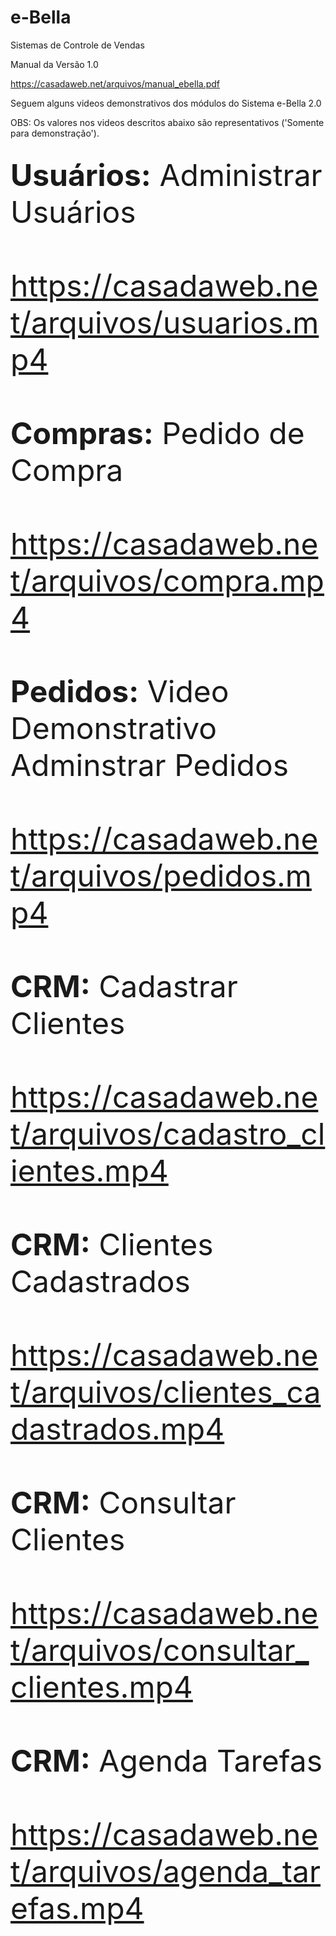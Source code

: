 # e-Bella
 Sistemas de Controle de Vendas

 Manual da Versão 1.0

 <a href="https://casadaweb.net/arquivos/manual_ebella.pdf" target="_blank">https://casadaweb.net/arquivos/manual_ebella.pdf</a>
 
 Seguem alguns videos demonstrativos dos módulos do Sistema e-Bella 2.0
 
 OBS: Os valores nos videos descritos abaixo são representativos ('Somente para demonstração').
 
 ##

<font size="9px">
<b>Usuários:</b> Administrar Usuários
<br><br>
<a href="https://casadaweb.net/arquivos/usuarios.mp4" target="_blank">https://casadaweb.net/arquivos/usuarios.mp4</a>
<br><br> 
<b>Compras:</b> Pedido de Compra
<br><br>
<a href=""https://casadaweb.net/arquivos/compra.mp4" target="_blank">https://casadaweb.net/arquivos/compra.mp4</a>
<br><br>
<b>Pedidos:</b> Video Demonstrativo Adminstrar Pedidos
<br><br>
<a href=""https://casadaweb.net/arquivos/pedidos.mp4" target="_blank">https://casadaweb.net/arquivos/pedidos.mp4</a>
<br><br> 
<b>CRM:</b> Cadastrar Clientes
<br><br>
<a href=""https://casadaweb.net/arquivos/cadastro_clientes.mp4" target="_blank">https://casadaweb.net/arquivos/cadastro_clientes.mp4</a>
<br><br> 
<b>CRM:</b> Clientes Cadastrados
<br><br>
<a href=""https://casadaweb.net/arquivos/clientes_cadastrados.mp4" target="_blank">https://casadaweb.net/arquivos/clientes_cadastrados.mp4</a>
<br><br>
<b>CRM:</b> Consultar Clientes
<br><br>
<a href=""https://casadaweb.net/arquivos/consultar_clientes.mp4" target="_blank">https://casadaweb.net/arquivos/consultar_clientes.mp4</a>
<br><br> 
<b>CRM:</b> Agenda Tarefas
<br><br>
<a href=""https://casadaweb.net/arquivos/agenda_tarefas.mp4" target="_blank">https://casadaweb.net/arquivos/agenda_tarefas.mp4</a>
<br><br> 
</font> 

